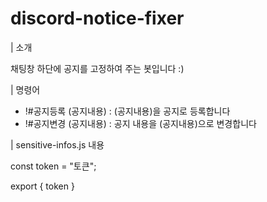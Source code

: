 # discord-notice-fixer

| 소개

채팅창 하단에 공지를 고정하여 주는 봇입니다 :)

| 명령어

- !#공지등록 (공지내용) : (공지내용)을 공지로 등록합니다
- !#공지변경 (공지내용) : 공지 내용을 (공지내용)으로 변경합니다

| sensitive-infos.js 내용

const token = "토큰";

export { token }
